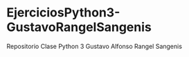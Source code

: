 # EjerciciosPython3-GustavoRangelSangenis
Repositorio Clase Python 3 Gustavo Alfonso Rangel Sangenis
